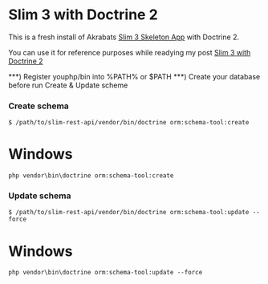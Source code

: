 # Slim 3 with Doctrine 2

This is a fresh install of Akrabats [Slim 3 Skeleton App](https://github.com/akrabat/slim3-skeleton) with Doctrine 2.

You can use it for reference purposes while readying my post [Slim 3 with Doctrine 2](http://blog.sub85.com/slim-3-with-doctrine-2.html)



***) Register youphp/bin into %PATH% or $PATH
***) Create your database before run Create & Update scheme
  
### Create schema

    $ /path/to/slim-rest-api/vendor/bin/doctrine orm:schema-tool:create

# Windows	
	php vendor\bin\doctrine orm:schema-tool:create
	
    
### Update schema

    $ /path/to/slim-rest-api/vendor/bin/doctrine orm:schema-tool:update --force
	
# Windows
	php vendor\bin\doctrine orm:schema-tool:update --force
